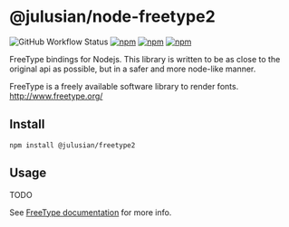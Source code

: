 # @julusian/node-freetype2

![GitHub Workflow Status](https://img.shields.io/github/workflow/status/julusian/node-freetype2/test)
[![npm](https://img.shields.io/npm/v/@julusian/node-freetype2.svg)](https://www.npmjs.com/package/@julusian/node-freetype2)
[![npm](https://img.shields.io/npm/dm/@julusian/node-freetype2.svg)](https://www.npmjs.com/package/@julusian/node-freetype2)
[![npm](https://img.shields.io/npm/l/@julusian/node-freetype2.svg)](LICENSE)

FreeType bindings for Nodejs. This library is written to be as close to the original api as possible, but in a safer and more node-like manner.

FreeType is a freely available software library to render fonts. http://www.freetype.org/

## Install

`npm install @julusian/freetype2`

## Usage

TODO

See [FreeType documentation](http://www.freetype.org/freetype2/docs/reference/ft2-index.html) for more info.
